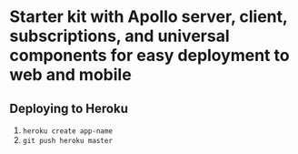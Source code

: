 # Starter kit with Apollo server, client, subscriptions, and universal components for easy deployment to web and mobile

## Deploying to Heroku

1. `heroku create app-name`
2. `git push heroku master`
